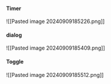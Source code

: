

#### Timer
![[Pasted image 20240909185226.png]]
#### dialog
![[Pasted image 20240909185409.png]]

#### Toggle
![[Pasted image 20240909185512.png]]